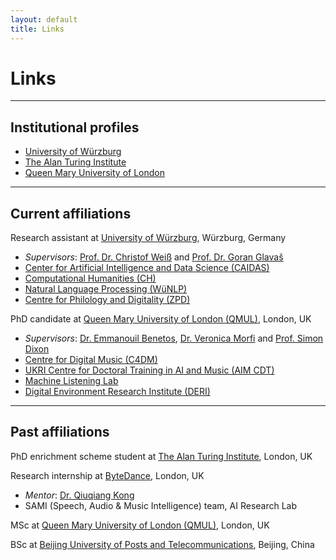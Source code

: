 ```yaml
---
layout: default
title: Links
---
```


# Links

---

## Institutional profiles

- [University of Würzburg](https://www.caidas.uni-wuerzburg.de/ch/team/lele-liu/)
- [The Alan Turing Institute](https://www.turing.ac.uk/people/enrichment-students/lele-liu)
- [Queen Mary University of London](https://www.qmul.ac.uk/eecs/people/profiles/liulele.html)

---

## Current affiliations

Research assistant at [University of Würzburg](https://www.uni-wuerzburg.de/), Würzburg, Germany
- _Supervisors_: [Prof. Dr. Christof Weiß](https://www.christofweiss.com/pages/works.html) and [Prof. Dr. Goran Glavaš](https://sites.google.com/view/goranglavas)
- [Center for Artificial Intelligence and Data Science (CAIDAS)](https://www.caidas.uni-wuerzburg.de/)
- [Computational Humanities (CH)](https://www.informatik.uni-wuerzburg.de/ch/)
- [Natural Language Processing (WüNLP)](https://www.caidas.uni-wuerzburg.de/nlp/)
- [Centre for Philology and Digitality (ZPD)](https://www.uni-wuerzburg.de/zpd/)

PhD candidate at [Queen Mary University of London (QMUL)](https://www.qmul.ac.uk/), London, UK
- _Supervisors_: [Dr. Emmanouil Benetos](https://www.eecs.qmul.ac.uk/~emmanouilb/), [Dr. Veronica Morfi](https://scholar.google.co.uk/citations?user=8izRvu4AAAAJ&hl=en) and [Prof. Simon Dixon](https://www.eecs.qmul.ac.uk/~simond/)
- [Centre for Digital Music (C4DM)](http://c4dm.eecs.qmul.ac.uk/)
- [UKRI Centre for Doctoral Training in AI and Music (AIM CDT)](https://www.aim.qmul.ac.uk/)
- [Machine Listening Lab](https://machine-listening.eecs.qmul.ac.uk/)
- [Digital Environment Research Institute (DERI)](https://www.qmul.ac.uk/deri/)

---

## Past affiliations

PhD enrichment scheme student at [The Alan Turing Institute](https://www.turing.ac.uk/), London, UK

Research internship at [ByteDance](https://www.bytedance.com/en/), London, UK
- _Mentor_: [Dr. Qiuqiang Kong](https://qiuqiangkong.github.io/)
- SAMI (Speech, Audio & Music Intelligence) team, AI Research Lab

MSc at [Queen Mary University of London (QMUL)](https://www.qmul.ac.uk/), London, UK

BSc at [Beijing University of Posts and Telecommunications](https://www.bupt.edu.cn/), Beijing, China
